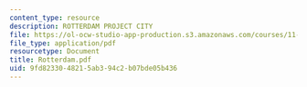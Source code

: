 ```yaml
---
content_type: resource
description: ROTTERDAM PROJECT CITY
file: https://ol-ocw-studio-app-production.s3.amazonaws.com/courses/11-201-gateway-planning-action-fall-2002/9fd8233048215ab394c2b07bde05b436_Rotterdam.pdf
file_type: application/pdf
resourcetype: Document
title: Rotterdam.pdf
uid: 9fd82330-4821-5ab3-94c2-b07bde05b436
---
```

